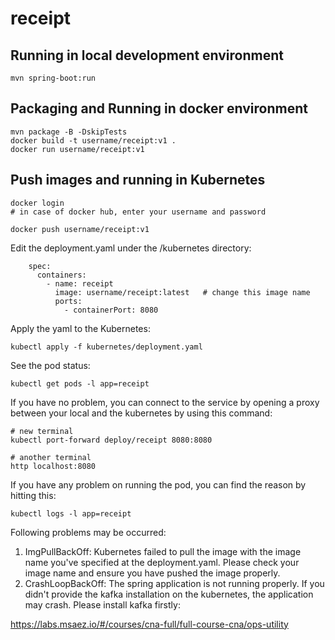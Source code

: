 # receipt

## Running in local development environment

```
mvn spring-boot:run
```

## Packaging and Running in docker environment

```
mvn package -B -DskipTests
docker build -t username/receipt:v1 .
docker run username/receipt:v1
```

## Push images and running in Kubernetes

```
docker login 
# in case of docker hub, enter your username and password

docker push username/receipt:v1
```

Edit the deployment.yaml under the /kubernetes directory:
```
    spec:
      containers:
        - name: receipt
          image: username/receipt:latest   # change this image name
          ports:
            - containerPort: 8080

```

Apply the yaml to the Kubernetes:
```
kubectl apply -f kubernetes/deployment.yaml
```

See the pod status:
```
kubectl get pods -l app=receipt
```

If you have no problem, you can connect to the service by opening a proxy between your local and the kubernetes by using this command:
```
# new terminal
kubectl port-forward deploy/receipt 8080:8080

# another terminal
http localhost:8080
```

If you have any problem on running the pod, you can find the reason by hitting this:
```
kubectl logs -l app=receipt
```

Following problems may be occurred:

1. ImgPullBackOff:  Kubernetes failed to pull the image with the image name you've specified at the deployment.yaml. Please check your image name and ensure you have pushed the image properly.
1. CrashLoopBackOff: The spring application is not running properly. If you didn't provide the kafka installation on the kubernetes, the application may crash. Please install kafka firstly:

https://labs.msaez.io/#/courses/cna-full/full-course-cna/ops-utility

